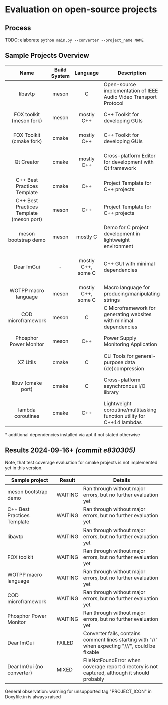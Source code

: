 # Evaluation on open-source projects

## Process
TODO: elaborate
`python main.py --converter --project_name NAME`


## Sample Projects Overview
|                   Name                   | Build System |      Language      | Description                                                           | Comment                                       | Repository                                           | Add. Dependencies*                                 |
|:----------------------------------------:|:------------:|:------------------:|-----------------------------------------------------------------------|-----------------------------------------------|------------------------------------------------------|----------------------------------------------------|
|                 libavtp                  |    meson     |         C          | Open-source implementation of IEEE Audio Video Transport Protocol     |                                               | https://github.com/Avnu/libavtp                      |                                                    |
|         FOX toolkit (meson fork)         |    meson     |     mostly C++     | C++ Toolkit for developing GUIs                                       | Available for both targeted build systems     | https://github.com/franko/fox                        | libxext-dev libx11-dev                             |
|         FOX Toolkit (cmake fork)         |    cmake     |     mostly C++     | C++ Toolkit for developing GUIs                                       | Available for both targeted build systems     | https://github.com/devinsmith/fox                    | libxext-dev libx11-dev                             |
|                Qt Creator                |    cmake     |     mostly C++     | Cross-platform Editor for development with Qt framework               | Big project                                   | https://github.com/jeandet/qt-creator                | see "Compiling Qt Creator" in corresponding README |
|       C++ Best Practices Template        |    cmake     |        C++         | Project Template for C++ projects                                     | Available for both targeted build systems     | https://github.com/cpp-best-practices/cmake_template |                                                    |
| C++ Best Practices Template (meson port) |    meson     |        C++         | Project Template for C++ projects                                     | Available for both targeted build systems     | https://github.com/jpakkane/gamejammeson             |                                                    |
|           meson bootstrap demo           |    meson     |      mostly C      | Demo for C project development in lightweight environment             |                                               | https://github.com/alann-sapone/meson-bootstrap      | glib2.0-dev                                        |
|                Dear ImGui                |      -       | mostly C++, some C | C++ GUI with minimal dependencies                                     | Edge case: Self-contained/has no build system | https://github.com/ocornut/imgui                     |                                                    |
|           WOTPP macro language           |    meson     | mostly C++, some C | Macro language for producing/manipulating strings                     |                                               | https://github.com/wotpp/wotpp                       | libasan (optional)                                 |
|            COD microframework            |    meson     |         C          | C Microframework for generating websites with minimal dependencies    |                                               | https://github.com/bitmodo/cod                       |                                                    |
|          Phosphor Power Monitor          |    meson     |        C++         | Power Supply Monitoring Application                                   | Edge case: Exactly 0 tests!                   | https://github.com/openbmc/phosphor-power-monitor    |                                                    |
|                 XZ Utils                 |    cmake     |         C          | CLI Tools for general-purpose data (de)compression                    |                                               | https://github.com/tukaani-project/xz/               |                                                    |
|            libuv (cmake port)            |    cmake     |         C          | Cross-platform asynchronous I/O library                               | Edge case: libuv source provided as submodule | https://github.com/jen20/libuv-cmake                 |                                                    |
|            lambda coroutines             |    cmake     |        C++         | Lightweight coroutine/multitasking function utility for C++14 lambdas |                                               | https://github.com/lefticus/lambda_coroutines        |                                                    |

\* additional dependencies installed via apt if not stated otherwise

## Results 2024-09-16+ *(commit e830305)*
Note, that test coverage evaluation for cmake projects is not implemented yet in this version.

| Sample project              | Result  | Details                                                                                            |
|-----------------------------|---------|----------------------------------------------------------------------------------------------------|
| meson bootstrap demo        | WAITING | Ran through without major errors, but no further evaluation yet                                    |
| C++ Best Practices Template | WAITING | Ran through without major errors, but no further evaluation yet                                    |
| libavtp                     | WAITING | Ran through without major errors, but no further evaluation yet                                    |
| FOX toolkit                 | WAITING | Ran through without major errors, but no further evaluation yet                                    |
| WOTPP macro language        | WAITING | Ran through without major errors, but no further evaluation yet                                    |
| COD microframework          | WAITING | Ran through without major errors, but no further evaluation yet                                    |
| Phosphor Power Monitor      | WAITING | Ran through without major errors, but no further evaluation yet                                    |
| Dear ImGui                  | FAILED  | Converter fails, contains comment lines starting with "//" when expecting "///", could be fixable  |
| Dear ImGui (no converter)   | MIXED   | FileNotFoundError when coverage report directory is not captured, although it should probably      |

General observation: warning for unsupported tag "PROJECT_ICON" in Doxyfile.in is always raised
